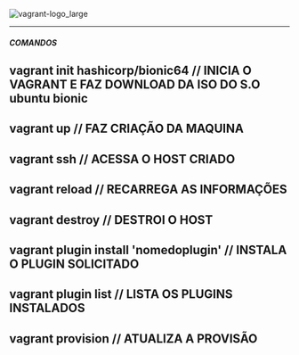 
![vagrant-logo_large](https://github.com/user-attachments/assets/5f3f4b28-1e5f-4aab-af42-0adf73e4015d)






-----------------------------------------------------------------------------------------------------------

##### COMANDOS #####


vagrant init hashicorp/bionic64     // INICIA O VAGRANT E FAZ DOWNLOAD DA ISO DO S.O ubuntu bionic
-----------------------------------------------------------------------------------------------------------
vagrant up // FAZ CRIAÇÃO DA MAQUINA 
-----------------------------------------------------------------------------------------------------------
vagrant ssh // ACESSA O HOST CRIADO
-----------------------------------------------------------------------------------------------------------
vagrant reload // RECARREGA AS INFORMAÇÕES
-----------------------------------------------------------------------------------------------------------
vagrant destroy // DESTROI O HOST
-----------------------------------------------------------------------------------------------------------
vagrant plugin install 'nomedoplugin' // INSTALA O PLUGIN SOLICITADO 
-----------------------------------------------------------------------------------------------------------
vagrant plugin list // LISTA OS PLUGINS INSTALADOS
-----------------------------------------------------------------------------------------------------------
vagrant provision // ATUALIZA A PROVISÃO
-----------------------------------------------------------------------------------------------------------

